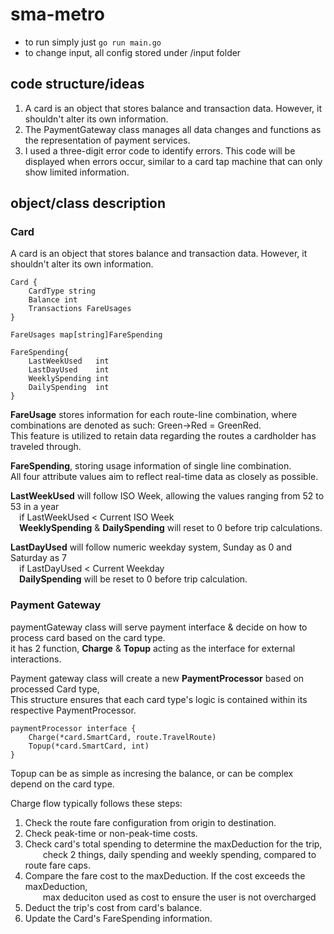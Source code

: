 # sma-metro

- to run simply just `go run main.go`
- to change input, all config stored under /input folder

## code structure/ideas
1. A card is an object that stores balance and transaction data. However, it shouldn't alter its own information.
2. The PaymentGateway class manages all data changes and functions as the representation of payment services.
3. I used a three-digit error code to identify errors. This code will be displayed when errors occur, similar to a card tap machine that can only show limited information.

## object/class description
### Card
A card is an object that stores balance and transaction data. However, it shouldn't alter its own information.
```
Card {
    CardType string
    Balance int
    Transactions FareUsages
}

FareUsages map[string]FareSpending

FareSpending{
    LastWeekUsed   int
	LastDayUsed    int
	WeeklySpending int
	DailySpending  int
}
```

**FareUsage** stores information for each route-line combination, where combinations are denoted as such: Green->Red = GreenRed.  
This feature is utilized to retain data regarding the routes a cardholder has traveled through.  

**FareSpending**, storing usage information of single line combination.  
All four attribute values aim to reflect real-time data as closely as possible.  

**LastWeekUsed** will follow ISO Week, allowing the values ranging from 52 to 53 in a year  
&emsp;if LastWeekUsed < Current ISO Week  
&emsp;**WeeklySpending** & **DailySpending** will reset to 0 before trip calculations.  

**LastDayUsed** will follow numeric weekday system, Sunday as 0 and Saturday as 7  
&emsp;if LastDayUsed < Current Weekday  
&emsp;**DailySpending** will be reset to 0 before trip calculation.  

### Payment Gateway
paymentGateway class will serve payment interface & decide on how to process card based on the card type.  
it has 2 function, **Charge** & **Topup** acting as the interface for external interactions.  

Payment gateway class will create a new **PaymentProcessor** based on processed Card type,  
This structure ensures that each card type's logic is contained within its respective PaymentProcessor.  

```
paymentProcessor interface {
	Charge(*card.SmartCard, route.TravelRoute)
	Topup(*card.SmartCard, int)
}
```

Topup can be as simple as incresing the balance, or can be complex depend on the card type.  

Charge flow typically follows these steps:  
1. Check the route fare configuration from origin to destination.
2. Check peak-time or non-peak-time costs.
3. Check card's total spending to determine the maxDeduction for the trip,  
&emsp;&emsp;check 2 things, daily spending and weekly spending, compared to route fare caps.
4. Compare the fare cost to the maxDeduction. If the cost exceeds the maxDeduction,  
&emsp;&emsp;max deduciton used as cost to ensure the user is not overcharged
5. Deduct the trip's cost from card's balance.
6. Update the Card's FareSpending information.
